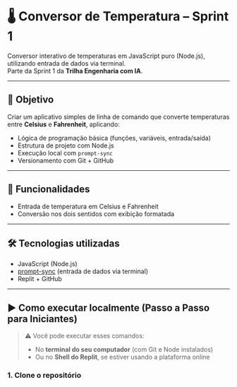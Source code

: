 # 🌡️ Conversor de Temperatura – Sprint 1

Conversor interativo de temperaturas em JavaScript puro (Node.js), utilizando entrada de dados via terminal.  
Parte da Sprint 1 da **Trilha Engenharia com IA**.

---

## 🧠 Objetivo

Criar um aplicativo simples de linha de comando que converte temperaturas entre **Celsius** e **Fahrenheit**, aplicando:

- Lógica de programação básica (funções, variáveis, entrada/saída)
- Estrutura de projeto com Node.js
- Execução local com `prompt-sync`
- Versionamento com Git + GitHub

---

## 🚀 Funcionalidades

- Entrada de temperatura em Celsius e Fahrenheit
- Conversão nos dois sentidos com exibição formatada

---

## 🛠️ Tecnologias utilizadas

- JavaScript (Node.js)
- [prompt-sync](https://www.npmjs.com/package/prompt-sync) (entrada de dados via terminal)
- Replit + GitHub

---

## ▶️ Como executar localmente (Passo a Passo para Iniciantes)

> ⚠️ Você pode executar esses comandos:
> - No **terminal do seu computador** (com Git e Node instalados)  
> - Ou no **Shell do Replit**, se estiver usando a plataforma online

### 1. Clone o repositório
